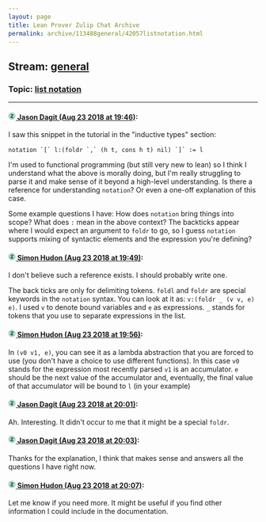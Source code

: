 ```yaml
---
layout: page
title: Lean Prover Zulip Chat Archive 
permalink: archive/113488general/42057listnotation.html
---
```


## Stream: [general](index.html)
### Topic: [list notation](42057listnotation.html)

---

#### [![Click to go to Zulip](../../assets/img/zulip2.png) Jason Dagit (Aug 23 2018 at 19:46)](https://leanprover.zulipchat.com/#narrow/stream/113488-general/topic/list%20notation/near/132651314):
I saw this snippet in the tutorial in the "inductive types" section:

```
notation `[` l:(foldr `,` (h t, cons h t) nil) `]` := l
```

I'm used to functional programming (but still very new to lean) so I think I understand what the above is morally doing, but I'm really struggling to parse it and make sense of it beyond a high-level understanding. Is there a reference for understanding `notation`? Or even a one-off explanation of this case.

Some example questions I have: How does `notation` bring things into scope? What does `:` mean in the above context? The backticks appear where I would expect an argument to `foldr` to go, so I guess `notation` supports mixing of syntactic elements and the expression you're defining?

#### [![Click to go to Zulip](../../assets/img/zulip2.png) Simon Hudon (Aug 23 2018 at 19:49)](https://leanprover.zulipchat.com/#narrow/stream/113488-general/topic/list%20notation/near/132651483):
I don't believe such a reference exists. I should probably write one. 

The back ticks are only for delimiting tokens. `foldl` and `foldr` are special keywords in the `notation` syntax. You can look at it as: `v:(foldr _ (v v, e) e)`. I used `v` to denote bound variables and `e` as expressions. `_` stands for tokens that you use to separate expressions in the list.

#### [![Click to go to Zulip](../../assets/img/zulip2.png) Simon Hudon (Aug 23 2018 at 19:56)](https://leanprover.zulipchat.com/#narrow/stream/113488-general/topic/list%20notation/near/132651948):
In `(v0 v1, e)`, you can see it as a lambda abstraction that you are forced to use (you don't have a choice to use different functions). In this case `v0` stands for the expression most recently parsed `v1` is an accumulator. `e` should be the next value of the accumulator and, eventually, the final value of that accumulator will be bound to `l` (in your example)

#### [![Click to go to Zulip](../../assets/img/zulip2.png) Jason Dagit (Aug 23 2018 at 20:01)](https://leanprover.zulipchat.com/#narrow/stream/113488-general/topic/list%20notation/near/132652176):
Ah. Interesting. It didn't occur to me that it might be a special `foldr`.

#### [![Click to go to Zulip](../../assets/img/zulip2.png) Jason Dagit (Aug 23 2018 at 20:03)](https://leanprover.zulipchat.com/#narrow/stream/113488-general/topic/list%20notation/near/132652251):
Thanks for the explanation, I think that makes sense and answers all the questions I have right now.

#### [![Click to go to Zulip](../../assets/img/zulip2.png) Simon Hudon (Aug 23 2018 at 20:07)](https://leanprover.zulipchat.com/#narrow/stream/113488-general/topic/list%20notation/near/132652449):
Let me know if you need more. It might be useful if you find other information I could include in the documentation.

